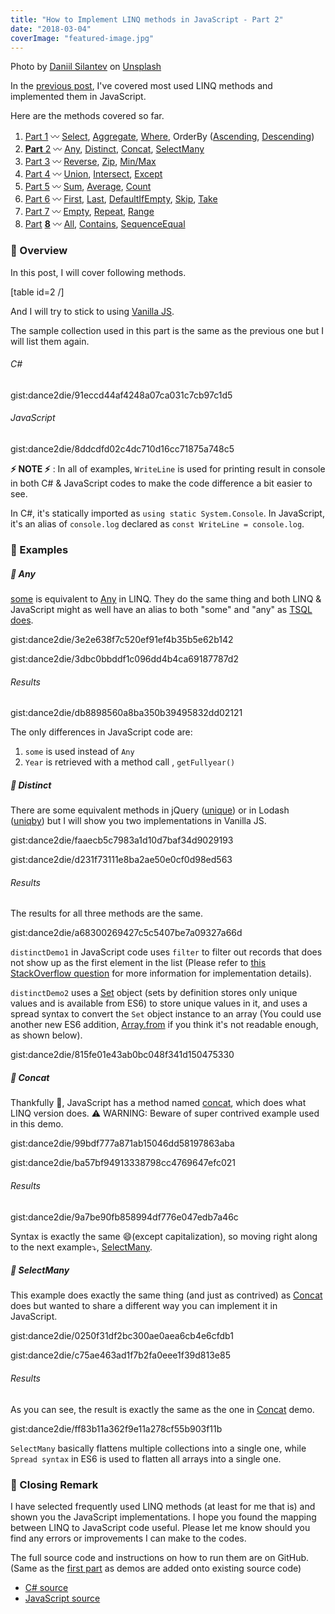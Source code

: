 ```yaml
---
title: "How to Implement LINQ methods in JavaScript - Part 2"
date: "2018-03-04"
coverImage: "featured-image.jpg"
---
```


Photo by [Daniil Silantev](https://unsplash.com/photos/ioYwosPYC0U?utm_source=unsplash&utm_medium=referral&utm_content=creditCopyText) on [Unsplash](https://unsplash.com/search/photos/mapping?utm_source=unsplash&utm_medium=referral&utm_content=creditCopyText)

In the [previous post](https://www.slightedgecoder.com/2018/02/24/approximate-equivalent-linq-methods-javascript/), I've covered most used LINQ methods and implemented them in JavaScript.

Here are the methods covered so far.

1. [Part 1](https://www.slightedgecoder.com/2018/02/24/approximate-equivalent-linq-methods-javascript/) 〰️ [Select](https://www.slightedgecoder.com/2018/02/24/approximate-equivalent-linq-methods-javascript/#select), [Aggregate](https://www.slightedgemate-equivalent-linq-methods-javascript/#aggregate), [Where](https://www.slightedgecoder.com/2018/02/24/approximate-equivalent-linq-methods-javascript/#where), OrderBy ([Ascending](https://www.slightedgecoder.com/2018/02/24/approximate-equivalent-linq-methods-javascript/#orderByAscending), [Descending](https://www.slightedgecoder.com/2018/02/24/approximate-equivalent-linq-methods-javascript/#orderByDescending))
2. [**Part** 2](https://www.slightedgecoder.com/2018/03/03/approximate-equivalent-linq-methods-javascript-part-2/) 〰️ [Any](https://www.slightedgecoder.com/2018/03/03/approximate-equivalent-linq-methods-javascript-part-2/#any), [Distinct](https://www.slightedgecoder.com/2018/03/03/approximate-equivalent-linq-methods-javascript-part-2/#distinct), [Concat](https://www.slightedgecoder.com/2018/03/03/approximate-equivalent-linq-methods-javascript-part-2/#concat), [SelectMany](https://www.slightedgecoder.com/2018/03/03/approximate-equivalent-linq-methods-javascript-part-2/#selectmany)
3. [Part 3](https://www.slightedgecoder.com/2018/03/10/an-approximate-equivalent-of-linq-methods-in-javascript-part-3/) 〰️ [Reverse](https://www.slightedgecoder.com/2018/03/10/an-approximate-equivalent-of-linq-methods-in-javascript-part-3/#reverse), [Zip](https://www.slightedgecoder.com/2018/03/10/an-approximate-equivalent-of-linq-methods-in-javascript-part-3/#zip), [Min/Max](https://www.slightedgecoder.com/2018/03/10/an-approximate-equivalent-of-linq-methods-in-javascript-part-3/#minmax)
4. [Part 4](https://www.slightedgecoder.com/2018/03/21/an-approximate-equivalent-of-linq-methods-in-javascript-part-4/) 〰️ [Union](https://www.slightedgecoder.com/2018/03/21/an-approximate-equivalent-of-linq-methods-in-javascript-part-4/#union), [Intersect](https://www.slightedgecoder.com/2018/03/21/an-approximate-equivalent-of-linq-methods-in-javascript-part-4/#intersect), [Except](https://www.slightedgecoder.com/2018/03/21/an-approximate-equivalent-of-linq-methods-in-javascript-part-4/#except)
5. [Part 5](https://www.slightedgecoder.com/2018/03/31/an-approximate-equivalent-of-linq-methods-in-javascript-part-5/) 〰️ [Sum](https://www.slightedgecoder.com/2018/03/31/an-approximate-equivalent-of-linq-methods-in-javascript-part-5/#sum), [Average](https://www.slightedgecoder.com/2018/03/31/an-approximate-equivalent-of-linq-methods-in-javascript-part-5/#average), [Count](https://www.slightedgecoder.com/2018/03/31/an-approximate-equivalent-of-linq-methods-in-javascript-part-5/#count)
6. [Part 6](https://www.slightedgecoder.com/2018/04/14/an-approximate-equivalent-of-linq-methods-in-javascript-part-6/) 〰️ [First](https://www.slightedgecoder.com/2018/04/14/an-approximate-equivalent-of-linq-methods-in-javascript-part-6/#first), [Last](https://www.slightedgecoder.com/2018/04/14/an-approximate-equivalent-of-linq-methods-in-javascript-part-6/#last), [DefaultIfEmpty](https://www.slightedgecoder.com/2018/04/14/an-approximate-equivalent-of-linq-methods-in-javascript-part-6/#defaultIfEmpty), [Skip](https://www.slightedgecoder.com/2018/04/14/an-approximate-equivalent-of-linq-methods-in-javascript-part-6/#skip), [Take](https://www.slightedgecoder.com/2018/04/14/an-approximate-equivalent-of-linq-methods-in-javascript-part-6/#take)
7. [Part 7](https://www.slightedgecoder.com/2018/04/21/an-approximate-equivalent-of-linq-methods-in-javascript-part-7/) 〰️ [Empty](https://www.slightedgecoder.com/2018/04/21/an-approximate-equivalent-of-linq-methods-in-javascript-part-7#empty), [Repeat](https://www.slightedgecoder.com/2018/04/21/an-approximate-equivalent-of-linq-methods-in-javascript-part-7#repeat), [Range](https://www.slightedgecoder.com/2018/04/21/an-approximate-equivalent-of-linq-methods-in-javascript-part-7#range)
8. [Pa](https://www.slightedgecoder.com/2018/04/28/how-to-implement-linq-methods-in-javascript-part-8/)[rt](https://www.slightedgecoder.com/2018/04/28/how-to-implement-linq-methods-in-javascript-part-8/) **[8](https://www.slightedgecoder.com/2018/04/28/how-to-implement-linq-methods-in-javascript-part-8/)** 〰️ [All](#all), [Contains](#contains), [SequenceEqual](#sequenceEqual)

### 🔴 Overview

In this post, I will cover following methods.

\[table id=2 /\]

And I will try to stick to using [Vanilla JS](https://stackoverflow.com/questions/20435653/what-is-vanillajs).

The sample collection used in this part is the same as the previous one but I will list them again.

###### C#

gist:dance2die/91eccd44af4248a07ca031c7cb97c1d5

###### JavaScript

gist:dance2die/8ddcdfd02c4dc710d16cc71875a748c5

**⚡ NOTE ⚡** : In all of examples, `WriteLine` is used for printing result in console in both C# & JavaScript codes to make the code difference a bit easier to see.

In C#, it's statically imported as `using static System.Console`. In JavaScript, it's an alias of `console.log` declared as `const WriteLine = console.log`.

### 🔴 Examples

##### 🔸 Any

[some](https://developer.mozilla.org/en-US/docs/Web/JavaScript/Reference/Global_Objects/Array/some) is equivalent to [Any](https://msdn.microsoft.com/en-us/library/system.linq.enumerable.any(v=vs.110).aspx) in LINQ. They do the same thing and both LINQ & JavaScript might as well have an alias to both "some" and "any" as [TSQL does](https://docs.microsoft.com/en-us/sql/t-sql/language-elements/some-any-transact-sql).

gist:dance2die/3e2e638f7c520ef91ef4b35b5e62b142

gist:dance2die/3dbc0bbddf1c096dd4b4ca69187787d2

###### Results

gist:dance2die/db8898560a8ba350b39495832dd02121

The only differences in JavaScript code are:

1. `some` is used instead of `Any`
2. `Year` is retrieved with a method call , `getFullyear()`

##### 🔸 Distinct

There are some equivalent methods in jQuery ([unique](https://api.jquery.com/jQuery.unique/)) or in Lodash ([uniqby](https://lodash.com/docs/4.17.5#uniqBy)) but I will show you two implementations in Vanilla JS.

gist:dance2die/faaecb5c7983a1d10d7baf34d9029193

gist:dance2die/d231f73111e8ba2ae50e0cf0d98ed563

###### Results

The results for all three methods are the same.

gist:dance2die/a68300269427c5c5407be7a09327a66d

`distinctDemo1` in JavaScript code uses `filter` to filter out records that does not show up as the first element in the list (Please refer to [this StackOverflow question](https://stackoverflow.com/a/14438954/4035) for more information for implementation details).

`distinctDemo2` uses a [Set](https://developer.mozilla.org/en-US/docs/Web/JavaScript/Reference/Global_Objects/Set) object (sets by definition stores only unique values and is available from ES6) to store unique values in it, and uses a spread syntax to convert the `Set` object instance to an array (You could use another new ES6 addition, [Array.from](https://developer.mozilla.org/en-US/docs/Web/JavaScript/Reference/Global_Objects/Array/from) if you think it's not readable enough, as shown below).

gist:dance2die/815fe01e43ab0bc048f341d150475330

##### 🔸 Concat

Thankfully 🙏, JavaScript has a method named [concat](https://developer.mozilla.org/en-US/docs/Web/JavaScript/Reference/Global_Objects/Array/concat), which does what LINQ version does. ⚠️ WARNING: Beware of super contrived example used in this demo.

gist:dance2die/99bdf777a871ab15046dd58197863aba

gist:dance2die/ba57bf94913338798cc4769647efc021

###### Results

gist:dance2die/9a7be90fb858994df776e047edb7a46c

Syntax is exactly the same 😄(except capitalization), so moving right along to the next example⤵️, [SelectMany](#selectmany).

##### 🔸 SelectMany

This example does exactly the same thing (and just as contrived) as [Concat](#concat) does but wanted to share a different way you can implement it in JavaScript.

gist:dance2die/0250f31df2bc300ae0aea6cb4e6cfdb1

gist:dance2die/c75ae463ad1f7b2fa0eee1f39d813e85

###### Results

As you can see, the result is exactly the same as the one in [Concat](#concat) demo.

gist:dance2die/ff83b11a362f9e11a278cf55b903f11b

`SelectMany` basically flattens multiple collections into a single one, while `Spread syntax` in ES6 is used to flatten all arrays into a single one.

### 🔴 Closing Remark

I have selected frequently used LINQ methods (at least for me that is) and shown you the JavaScript implementations. I hope you found the mapping between LINQ to JavaScript code useful. Please let me know should you find any errors or improvements I can make to the codes.

The full source code and instructions on how to run them are on GitHub. (Same as the [first part](https://www.slightedgecoder.com/2018/02/24/approximate-equivalent-linq-methods-javascript/) as demos are added onto existing source code)

- [C# source](https://github.com/dance2die/blog.LinqAndJavascript.CSharpDemo)
- [JavaScript source](https://github.com/dance2die/blog.LinqAndJavascript.JavascriptDemo)
